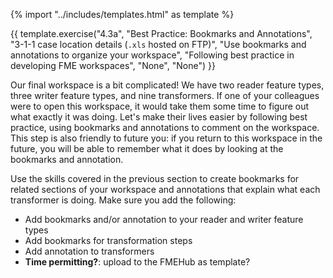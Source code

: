 {% import "../includes/templates.html" as template %}

{{ template.exercise("4.3a",
               "Best Practice: Bookmarks and Annotations",
               "3-1-1 case location details (`.xls` hosted on FTP)",
               "Use bookmarks and annotations to organize your workspace",
               "Following best practice in developing FME workspaces",
               "None",
               "None")
}}

Our final workspace is a bit complicated! We have two reader feature types, three writer feature types, and nine transformers. If one of your colleagues were to open this workspace, it would take them some time to figure out what exactly it was doing. Let's make their lives easier by following best practice, using bookmarks and annotations to comment on the workspace. This step is also friendly to future you: if you return to this workspace in the future, you will be able to remember what it does by looking at the bookmarks and annotation.

Use the skills covered in the previous section to create bookmarks for related sections of your workspace and annotations that explain what each transformer is doing. Make sure you add the following:

- Add bookmarks and/or annotation to your reader and writer feature types
- Add bookmarks for transformation steps
- Add annotation to transformers
- **Time permitting?**: upload to the FMEHub as template?
